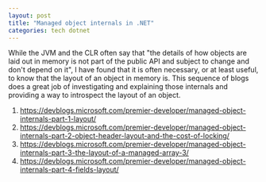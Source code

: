 ```yaml
---
layout: post
title: "Managed object internals in .NET"
categories: tech dotnet
---
```


While the JVM and the CLR often say that "the details of how objects are laid out in memory is not part of the public API and subject to change and don't depend on it", I have found that it is often necessary, or at least useful, to know that the layout of an object in memory is. This sequence of blogs does a great job of investigating and explaining those internals and providing a way to introspect the layout of an object.

1. https://devblogs.microsoft.com/premier-developer/managed-object-internals-part-1-layout/
2. https://devblogs.microsoft.com/premier-developer/managed-object-internals-part-2-object-header-layout-and-the-cost-of-locking/
3. https://devblogs.microsoft.com/premier-developer/managed-object-internals-part-3-the-layout-of-a-managed-array-3/
4. https://devblogs.microsoft.com/premier-developer/managed-object-internals-part-4-fields-layout/
